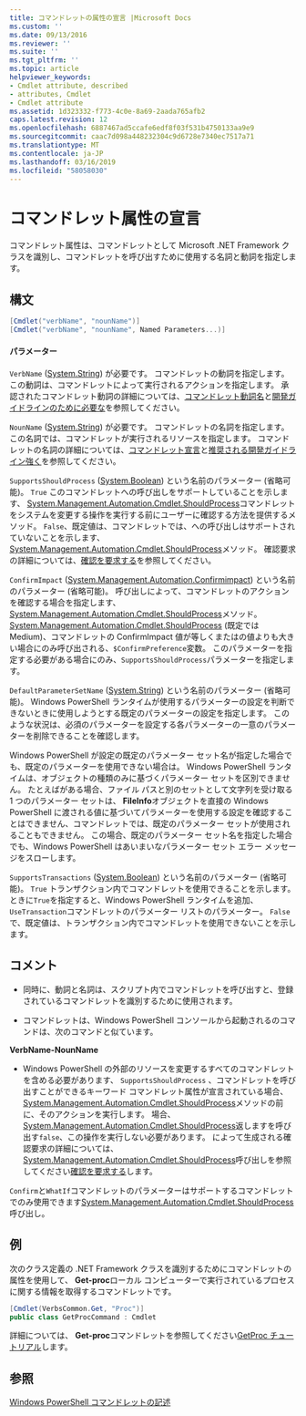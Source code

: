 ```yaml
---
title: コマンドレットの属性の宣言 |Microsoft Docs
ms.custom: ''
ms.date: 09/13/2016
ms.reviewer: ''
ms.suite: ''
ms.tgt_pltfrm: ''
ms.topic: article
helpviewer_keywords:
- Cmdlet attribute, described
- attributes, Cmdlet
- Cmdlet attribute
ms.assetid: 1d323332-f773-4c0e-8a69-2aada765afb2
caps.latest.revision: 12
ms.openlocfilehash: 6887467ad5ccafe6edf8f03f531b4750133aa9e9
ms.sourcegitcommit: caac7d098a448232304c9d6728e7340ec7517a71
ms.translationtype: MT
ms.contentlocale: ja-JP
ms.lasthandoff: 03/16/2019
ms.locfileid: "58058030"
---
```

# <a name="cmdlet-attribute-declaration"></a>コマンドレット属性の宣言

コマンドレット属性は、コマンドレットとして Microsoft .NET Framework クラスを識別し、コマンドレットを呼び出すために使用する名詞と動詞を指定します。

## <a name="syntax"></a>構文

```csharp
[Cmdlet("verbName", "nounName")]
[Cmdlet("verbName", "nounName", Named Parameters...)]
```

#### <a name="parameters"></a>パラメーター

`VerbName` ([System.String](/dotnet/api/System.String)) が必要です。 コマンドレットの動詞を指定します。 この動詞は、コマンドレットによって実行されるアクションを指定します。 承認されたコマンドレット動詞の詳細については、[コマンドレット動詞名](./approved-verbs-for-windows-powershell-commands.md)と[開発ガイドラインのために必要な](./required-development-guidelines.md)を参照してください。

`NounName` ([System.String](/dotnet/api/System.String)) が必要です。 コマンドレットの名詞を指定します。 この名詞では、コマンドレットが実行されるリソースを指定します。 コマンドレットの名詞の詳細については、[コマンドレット宣言](./cmdlet-class-declaration.md)と[推奨される開発ガイドライン強く](./strongly-encouraged-development-guidelines.md)を参照してください。

`SupportsShouldProcess` ([System.Boolean](/dotnet/api/System.Boolean)) という名前のパラメーター (省略可能)。 `True` このコマンドレットへの呼び出しをサポートしていることを示します、 [System.Management.Automation.Cmdlet.ShouldProcess](/dotnet/api/System.Management.Automation.Cmdlet.ShouldProcess)コマンドレットをシステムを変更する操作を実行する前にユーザーに確認する方法を提供するメソッド。 `False`、既定値は、コマンドレットでは、への呼び出しはサポートされていないことを示します、 [System.Management.Automation.Cmdlet.ShouldProcess](/dotnet/api/System.Management.Automation.Cmdlet.ShouldProcess)メソッド。 確認要求の詳細については、[確認を要求する](./requesting-confirmation-from-cmdlets.md)を参照してください。

`ConfirmImpact` ([System.Management.Automation.Confirmimpact](/dotnet/api/System.Management.Automation.ConfirmImpact)) という名前のパラメーター (省略可能)。 呼び出しによって、コマンドレットのアクションを確認する場合を指定します、 [System.Management.Automation.Cmdlet.ShouldProcess](/dotnet/api/System.Management.Automation.Cmdlet.ShouldProcess)メソッド。 [System.Management.Automation.Cmdlet.ShouldProcess](/dotnet/api/System.Management.Automation.Cmdlet.ShouldProcess) (既定では Medium)、コマンドレットの ConfirmImpact 値が等しくまたはの値よりも大きい場合にのみ呼び出される、`$ConfirmPreference`変数。 このパラメーターを指定する必要がある場合にのみ、`SupportsShouldProcess`パラメーターを指定します。

`DefaultParameterSetName` ([System.String](/dotnet/api/System.String)) という名前のパラメーター (省略可能)。 Windows PowerShell ランタイムが使用するパラメーターの設定を判断できないときに使用しようとする既定のパラメーターの設定を指定します。 このような状況は、必須のパラメーターを設定する各パラメーターの一意のパラメーターを削除できることを確認します。

Windows PowerShell が設定の既定のパラメーター セット名が指定した場合でも、既定のパラメーターを使用できない場合は。 Windows PowerShell ランタイムは、オブジェクトの種類のみに基づくパラメーター セットを区別できません。 たとえばがある場合、ファイル パスと別のセットとして文字列を受け取る 1 つのパラメーター セットは、 **FileInfo**オブジェクトを直接の Windows PowerShell に渡される値に基づいてパラメーターを使用する設定を確認することはできません、コマンドレットでは、既定のパラメーター セットが使用されることもできません。 この場合、既定のパラメーター セット名を指定した場合でも、Windows PowerShell はあいまいなパラメーター セット エラー メッセージをスローします。

`SupportsTransactions` ([System.Boolean](/dotnet/api/System.Boolean)) という名前のパラメーター (省略可能)。 `True` トランザクション内でコマンドレットを使用できることを示します。 ときに`True`を指定すると、Windows PowerShell ランタイムを追加、`UseTransaction`コマンドレットのパラメーター リストのパラメーター。 `False`で、既定値は、トランザクション内でコマンドレットを使用できないことを示します。

## <a name="remarks"></a>コメント

- 同時に、動詞と名詞は、スクリプト内でコマンドレットを呼び出すと、登録されているコマンドレットを識別するために使用されます。

- コマンドレットは、Windows PowerShell コンソールから起動されるのコマンドは、次のコマンドと似ています。

**VerbName-NounName**

- Windows PowerShell の外部のリソースを変更するすべてのコマンドレットを含める必要があります、 `SupportsShouldProcess` 、コマンドレットを呼び出すことができるキーワード コマンドレット属性が宣言されている場合、 [System.Management.Automation.Cmdlet.ShouldProcess](/dotnet/api/System.Management.Automation.Cmdlet.ShouldProcess)メソッドの前に、そのアクションを実行します。 場合、 [System.Management.Automation.Cmdlet.ShouldProcess](/dotnet/api/System.Management.Automation.Cmdlet.ShouldProcess)返しますを呼び出す`false`、この操作を実行しない必要があります。 によって生成される確認要求の詳細については、 [System.Management.Automation.Cmdlet.ShouldProcess](/dotnet/api/System.Management.Automation.Cmdlet.ShouldProcess)呼び出しを参照してください[確認を要求する](./requesting-confirmation-from-cmdlets.md)します。

`Confirm`と`WhatIf`コマンドレットのパラメーターはサポートするコマンドレットでのみ使用できます[System.Management.Automation.Cmdlet.ShouldProcess](/dotnet/api/System.Management.Automation.Cmdlet.ShouldProcess)呼び出し。

## <a name="example"></a>例

次のクラス定義の .NET Framework クラスを識別するためにコマンドレットの属性を使用して、 **Get-proc**ローカル コンピューターで実行されているプロセスに関する情報を取得するコマンドレットです。

```csharp
[Cmdlet(VerbsCommon.Get, "Proc")]
public class GetProcCommand : Cmdlet
```

詳細については、 **Get-proc**コマンドレットを参照してください[GetProc チュートリアル](./getproc-tutorial.md)します。

## <a name="see-also"></a>参照

[Windows PowerShell コマンドレットの記述](./writing-a-windows-powershell-cmdlet.md)
